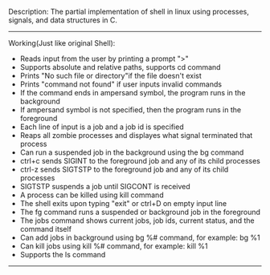Description: The partial implementation of shell in linux using processes, signals, and data structures in C.
_________________________________________________________________________________________________________________________________________________________________________

Working(Just like original Shell):
- Reads input from the user by printing a prompt ">"
- Supports absolute and relative paths, supports cd command
- Prints "No such file or directory"if the file doesn't exist
- Prints "command not found" if user inputs invalid commands
- If the command ends in ampersand symbol, the program runs in the background
- If ampersand symbol is not specified, then the program runs in the foreground
- Each line of input is a job and a job id is specified
- Reaps all zombie processes and displayes what signal terminated that process
- Can run a suspended job in the background using the bg command
- ctrl+c sends SIGINT to the foreground job and any of its child processes
- ctrl-z sends SIGTSTP to the foreground job and any of its child processes
- SIGTSTP suspends a job until SIGCONT is received
- A process can be killed using kill command
- The shell exits upon typing "exit" or ctrl+D on empty input line
- The fg command runs a suspended or background job in the foreground
- The jobs command shows current jobs, job ids, current status, and the command itself
- Can add jobs in background using bg %# command, for example: bg %1
- Can kill jobs using kill %# command, for example: kill %1
- Supports the ls command
_________________________________________________________________________________________________________________________________________________________________________

